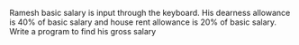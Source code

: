 Ramesh basic salary is input through the keyboard. 
His dearness allowance is 40% of basic salary and house rent allowance is 20% of basic salary. 
Write a program to find his gross salary
